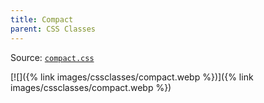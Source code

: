 ```yaml
---
title: Compact
parent: CSS Classes
---
```


Source: [`compact.css`](https://github.com/ElsaTam/obsidian-fancy-a-story/blob/main/snippets/cssclasses/compact.css) 

[![]({% link images/cssclasses/compact.webp %})]({% link images/cssclasses/compact.webp %})